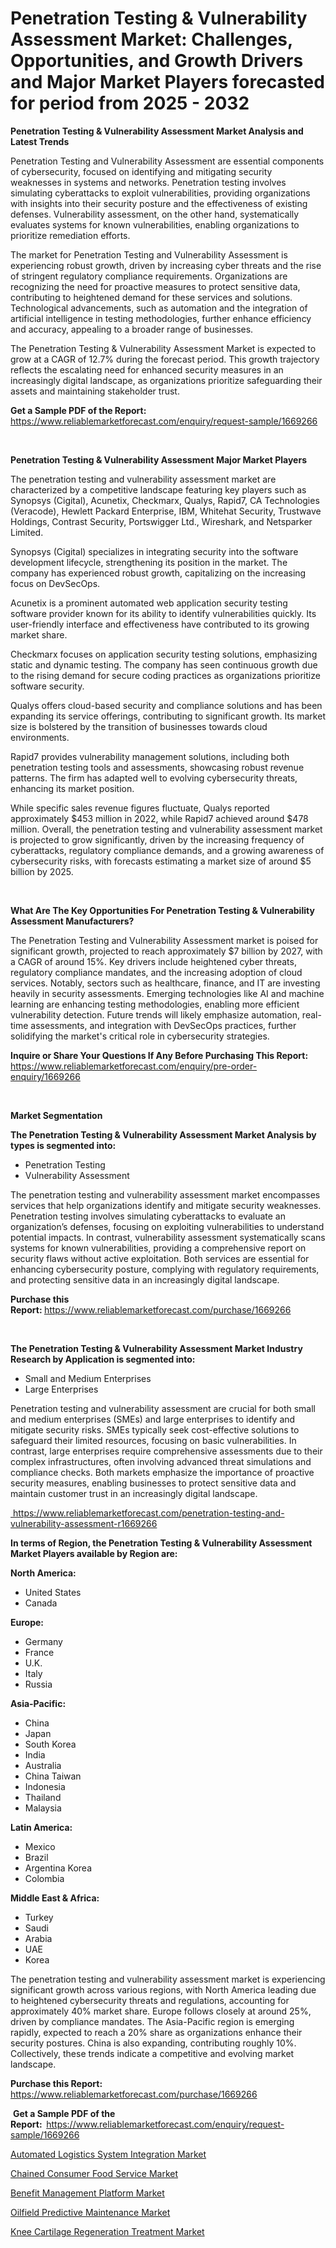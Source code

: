 <p><h1>Penetration Testing & Vulnerability Assessment Market: Challenges, Opportunities, and Growth Drivers and Major Market Players forecasted for period from 2025 - 2032</h1></p><p><strong>Penetration Testing & Vulnerability Assessment Market Analysis and Latest Trends</strong></p>
<p><p>Penetration Testing and Vulnerability Assessment are essential components of cybersecurity, focused on identifying and mitigating security weaknesses in systems and networks. Penetration testing involves simulating cyberattacks to exploit vulnerabilities, providing organizations with insights into their security posture and the effectiveness of existing defenses. Vulnerability assessment, on the other hand, systematically evaluates systems for known vulnerabilities, enabling organizations to prioritize remediation efforts.</p><p>The market for Penetration Testing and Vulnerability Assessment is experiencing robust growth, driven by increasing cyber threats and the rise of stringent regulatory compliance requirements. Organizations are recognizing the need for proactive measures to protect sensitive data, contributing to heightened demand for these services and solutions. Technological advancements, such as automation and the integration of artificial intelligence in testing methodologies, further enhance efficiency and accuracy, appealing to a broader range of businesses.</p><p>The Penetration Testing & Vulnerability Assessment Market is expected to grow at a CAGR of 12.7% during the forecast period. This growth trajectory reflects the escalating need for enhanced security measures in an increasingly digital landscape, as organizations prioritize safeguarding their assets and maintaining stakeholder trust.</p></p>
<p><strong>Get a Sample PDF of the Report:&nbsp;</strong> <a href="https://www.reliablemarketforecast.com/enquiry/request-sample/1669266?utm_campaign=1900&utm_medium=2&utm_source=Github&utm_content=ia&utm_term=11032025&utm_id=penetration-testing-vulnerability-assessment">https://www.reliablemarketforecast.com/enquiry/request-sample/1669266</a></p>
<p>&nbsp;</p>
<p><strong>Penetration Testing & Vulnerability Assessment Major Market Players</strong></p>
<p><p>The penetration testing and vulnerability assessment market are characterized by a competitive landscape featuring key players such as Synopsys (Cigital), Acunetix, Checkmarx, Qualys, Rapid7, CA Technologies (Veracode), Hewlett Packard Enterprise, IBM, Whitehat Security, Trustwave Holdings, Contrast Security, Portswigger Ltd., Wireshark, and Netsparker Limited.</p><p>Synopsys (Cigital) specializes in integrating security into the software development lifecycle, strengthening its position in the market. The company has experienced robust growth, capitalizing on the increasing focus on DevSecOps.</p><p>Acunetix is a prominent automated web application security testing software provider known for its ability to identify vulnerabilities quickly. Its user-friendly interface and effectiveness have contributed to its growing market share.</p><p>Checkmarx focuses on application security testing solutions, emphasizing static and dynamic testing. The company has seen continuous growth due to the rising demand for secure coding practices as organizations prioritize software security.</p><p>Qualys offers cloud-based security and compliance solutions and has been expanding its service offerings, contributing to significant growth. Its market size is bolstered by the transition of businesses towards cloud environments.</p><p>Rapid7 provides vulnerability management solutions, including both penetration testing tools and assessments, showcasing robust revenue patterns. The firm has adapted well to evolving cybersecurity threats, enhancing its market position.</p><p>While specific sales revenue figures fluctuate, Qualys reported approximately $453 million in 2022, while Rapid7 achieved around $478 million. Overall, the penetration testing and vulnerability assessment market is projected to grow significantly, driven by the increasing frequency of cyberattacks, regulatory compliance demands, and a growing awareness of cybersecurity risks, with forecasts estimating a market size of around $5 billion by 2025.</p></p>
<p>&nbsp;</p>
<p><strong>What Are The Key Opportunities For Penetration Testing & Vulnerability Assessment Manufacturers?</strong></p>
<p><p>The Penetration Testing and Vulnerability Assessment market is poised for significant growth, projected to reach approximately $7 billion by 2027, with a CAGR of around 15%. Key drivers include heightened cyber threats, regulatory compliance mandates, and the increasing adoption of cloud services. Notably, sectors such as healthcare, finance, and IT are investing heavily in security assessments. Emerging technologies like AI and machine learning are enhancing testing methodologies, enabling more efficient vulnerability detection. Future trends will likely emphasize automation, real-time assessments, and integration with DevSecOps practices, further solidifying the market's critical role in cybersecurity strategies.</p></p>
<p><strong>Inquire or Share Your Questions If Any Before Purchasing This Report:</strong> <a href="https://www.reliablemarketforecast.com/enquiry/pre-order-enquiry/1669266?utm_campaign=1900&utm_medium=2&utm_source=Github&utm_content=ia&utm_term=11032025&utm_id=penetration-testing-vulnerability-assessment">https://www.reliablemarketforecast.com/enquiry/pre-order-enquiry/1669266</a></p>
<p>&nbsp;</p>
<p><strong>Market Segmentation</strong></p>
<p><strong>The Penetration Testing & Vulnerability Assessment Market Analysis by types is segmented into:</strong></p>
<p><ul><li>Penetration Testing</li><li>Vulnerability Assessment</li></ul></p>
<p><p>The penetration testing and vulnerability assessment market encompasses services that help organizations identify and mitigate security weaknesses. Penetration testing involves simulating cyberattacks to evaluate an organization’s defenses, focusing on exploiting vulnerabilities to understand potential impacts. In contrast, vulnerability assessment systematically scans systems for known vulnerabilities, providing a comprehensive report on security flaws without active exploitation. Both services are essential for enhancing cybersecurity posture, complying with regulatory requirements, and protecting sensitive data in an increasingly digital landscape.</p></p>
<p><strong>Purchase this Report:&nbsp;</strong><a href="https://www.reliablemarketforecast.com/purchase/1669266?utm_campaign=1900&utm_medium=2&utm_source=Github&utm_content=ia&utm_term=11032025&utm_id=penetration-testing-vulnerability-assessment">https://www.reliablemarketforecast.com/purchase/1669266</a></p>
<p>&nbsp;</p>
<p><strong>The Penetration Testing & Vulnerability Assessment Market Industry Research by Application is segmented into:</strong></p>
<p><ul><li>Small and Medium Enterprises</li><li>Large Enterprises</li></ul></p>
<p><p>Penetration testing and vulnerability assessment are crucial for both small and medium enterprises (SMEs) and large enterprises to identify and mitigate security risks. SMEs typically seek cost-effective solutions to safeguard their limited resources, focusing on basic vulnerabilities. In contrast, large enterprises require comprehensive assessments due to their complex infrastructures, often involving advanced threat simulations and compliance checks. Both markets emphasize the importance of proactive security measures, enabling businesses to protect sensitive data and maintain customer trust in an increasingly digital landscape.</p></p>
<p><a href="https://www.reliablemarketforecast.com/penetration-testing-and-vulnerability-assessment-r1669266?utm_campaign=1900&utm_medium=2&utm_source=Github&utm_content=ia&utm_term=11032025&utm_id=penetration-testing-vulnerability-assessment">&nbsp;https://www.reliablemarketforecast.com/penetration-testing-and-vulnerability-assessment-r1669266</a></p>
<p><strong>In terms of Region, the Penetration Testing & Vulnerability Assessment Market Players available by Region are:</strong></p>
<p>
    <p> <strong> North America: </strong>
        <ul>
            <li>United States</li>
            <li>Canada</li>
        </ul>
        </p> 
    <p> <strong> Europe: </strong>
        <ul>
            <li>Germany</li>
            <li>France</li>
            <li>U.K.</li>
            <li>Italy</li>
            <li>Russia</li>
        </ul>
        </p> 
    <p> <strong> Asia-Pacific: </strong>
        <ul>
            <li>China</li>
            <li>Japan</li>
            <li>South Korea</li>
            <li>India</li>
            <li>Australia</li>
            <li>China Taiwan</li>
            <li>Indonesia</li>
            <li>Thailand</li>
            <li>Malaysia</li>
        </ul>
        </p> 
    <p> <strong> Latin America: </strong>
        <ul>
            <li>Mexico</li>
            <li>Brazil</li>
            <li>Argentina Korea</li>
            <li>Colombia</li>
        </ul>
        </p> 
    <p> <strong> Middle East & Africa: </strong>
        <ul>
            <li>Turkey</li>
            <li>Saudi</li>
            <li>Arabia</li>
            <li>UAE</li>
            <li>Korea</li>
        </ul>
    </p>
    </p>
<p><p>The penetration testing and vulnerability assessment market is experiencing significant growth across various regions, with North America leading due to heightened cybersecurity threats and regulations, accounting for approximately 40% market share. Europe follows closely at around 25%, driven by compliance mandates. The Asia-Pacific region is emerging rapidly, expected to reach a 20% share as organizations enhance their security postures. China is also expanding, contributing roughly 10%. Collectively, these trends indicate a competitive and evolving market landscape.</p></p>
<p><strong>Purchase this Report: </strong><a href="https://www.reliablemarketforecast.com/purchase/1669266?utm_campaign=1900&utm_medium=2&utm_source=Github&utm_content=ia&utm_term=11032025&utm_id=penetration-testing-vulnerability-assessment">https://www.reliablemarketforecast.com/purchase/1669266</a></p>
<p>&nbsp;<strong>Get a Sample PDF of the Report:&nbsp;&nbsp;</strong><a href="https://www.reliablemarketforecast.com/enquiry/request-sample/1669266?utm_campaign=1900&utm_medium=2&utm_source=Github&utm_content=ia&utm_term=11032025&utm_id=penetration-testing-vulnerability-assessment">https://www.reliablemarketforecast.com/enquiry/request-sample/1669266</a></p>
<p><strong></strong></p>
<p><p><a href="https://github.com/chaturberville8181/Market-Research-Report-List-1/blob/main/automated-logistics-system-integration-market.md?utm_campaign=1900&utm_medium=2&utm_source=Github&utm_content=ia&utm_term=11032025&utm_id=penetration-testing-vulnerability-assessment">Automated Logistics System Integration Market</a></p><p><a href="https://github.com/hannajuana198484/Market-Research-Report-List-1/blob/main/chained-consumer-food-service-market.md?utm_campaign=1900&utm_medium=2&utm_source=Github&utm_content=ia&utm_term=11032025&utm_id=penetration-testing-vulnerability-assessment">Chained Consumer Food Service Market</a></p><p><a href="https://github.com/oliveroste6/Market-Research-Report-List-1/blob/main/benefit-management-platform-market.md?utm_campaign=1900&utm_medium=2&utm_source=Github&utm_content=ia&utm_term=11032025&utm_id=penetration-testing-vulnerability-assessment">Benefit Management Platform Market</a></p><p><a href="https://github.com/zitanebeibit9/Market-Research-Report-List-1/blob/main/oilfield-predictive-maintenance-market.md?utm_campaign=1900&utm_medium=2&utm_source=Github&utm_content=ia&utm_term=11032025&utm_id=penetration-testing-vulnerability-assessment">Oilfield Predictive Maintenance Market</a></p><p><a href="https://github.com/carendesrochers299/Market-Research-Report-List-1/blob/main/knee-cartilage-regeneration-treatment-market.md?utm_campaign=1900&utm_medium=2&utm_source=Github&utm_content=ia&utm_term=11032025&utm_id=penetration-testing-vulnerability-assessment">Knee Cartilage Regeneration Treatment Market</a></p></p>